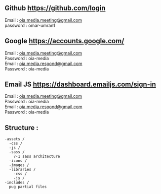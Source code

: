## Github https://github.com/login

Email : oia.media.meeting@gmail.com
</br>
password : omar-umran1
</br>

## Google https://accounts.google.com/

Email : oia.media.meeting@gmail.com
</br>
Password : oia-media
</br>
Email : oia.media.respond@gmail.com
</br>
Password : oia-media
</br>

## Email JS https://dashboard.emailjs.com/sign-in

Email : oia.media.meeting@gmail.com
</br>
Password : oia-media
</br>
Email : oia.media.respond@gmail.com
</br>
Password : oia-media
</br>

## Structure :

```
-assets /
  -css /
  -js /
  -sass /
    7-1 sass architecture
  -icons /
  -images /
  -libraries /
    -css /
    -js /
-includes /
  pug partial files
```

